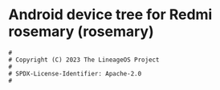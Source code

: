 # Android device tree for Redmi rosemary (rosemary)

```
#
# Copyright (C) 2023 The LineageOS Project
#
# SPDX-License-Identifier: Apache-2.0
#
```
